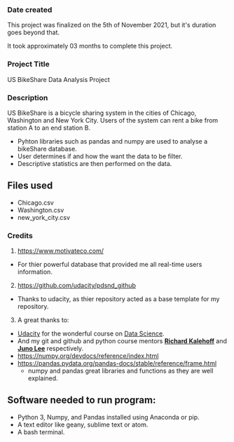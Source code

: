 ### Date created
This project was finalized on the 5th of November 2021, but it's duration goes beyond that.

It took approximately 03 months to complete this project.

### Project Title
US BikeShare Data Analysis Project

### Description
US BikeShare is a bicycle sharing system in the cities of Chicago, Washington and New York City. Users of the system can rent a bike from station A to an end station B.
* Pyhton libraries such as pandas and numpy are used to analyse a bikeShare database.
* User determines if and how the want the data to be filter.
* Descriptive statistics are then performed on the data.
## Files used
* Chicago.csv
* Washington.csv
* new_york_city.csv

### Credits
1. https://www.motivateco.com/
* For thier powerful database that provided me all real-time users information.
2. https://github.com/udacity/pdsnd_github
* Thanks to udacity, as thier repository acted as a base template for my repository.
3. A great thanks to:
* [Udacity](https://www.udacity.com/) for the wonderful course on [Data Science](https://classroom.udacity.com/nanodegrees/nd104/).
* And my git and github and python course mentors [**Richard Kalehoff**](https://github.com/richardkalehoff) and [**Juno Lee**](https://www.linkedin.com/in/junoleelj) respectively.
* https://numpy.org/devdocs/reference/index.html
* https://pandas.pydata.org/pandas-docs/stable/reference/frame.html
  * numpy and pandas great libraries and functions as they are well explained.

## Software needed to run program:
* Python 3, Numpy, and Pandas installed using Anaconda or pip.
* A text editor like geany, sublime text or atom.
* A bash terminal.
